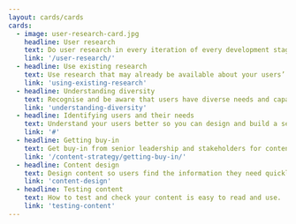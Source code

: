 ```yaml
---
layout: cards/cards
cards:
  - image: user-research-card.jpg
    headline: User research
    text: Do user research in every iteration of every development stage.
    link: '/user-research/'
  - headline: Use existing research
    text: Use research that may already be available about your users’ needs.
    link: 'using-existing-research'
  - headline: Understanding diversity
    text: Recognise and be aware that users have diverse needs and capabilities.
    link: 'understanding-diversity'
  - headline: Identifying users and their needs
    text: Understand your users better so you can design and build a service that works well for them.
    link: '#'
  - headline: Getting buy-in
    text: Get buy-in from senior leadership and stakeholders for content improvement.
    link: '/content-strategy/getting-buy-in/'
  - headline: Content design
    text: Design content so users find the information they need quickly and easily.
    link: 'content-design'
  - headline: Testing content
    text: How to test and check your content is easy to read and use.
    link: 'testing-content'
---
```

